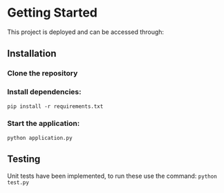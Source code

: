 # Getting Started 

This project is deployed and can be accessed through:

## Installation 

### Clone the repository

### Install dependencies:
`pip install -r requirements.txt`

### Start the application:
`python application.py`

## Testing

Unit tests have been implemented, to run these use the command:
`python test.py`

